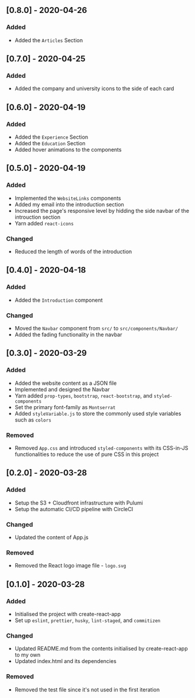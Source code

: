 ## [0.8.0] - 2020-04-26

### Added

- Added the `Articles` Section

## [0.7.0] - 2020-04-25

### Added

- Added the company and university icons to the side of each card

## [0.6.0] - 2020-04-19

### Added

- Added the `Experience` Section
- Added the `Education` Section
- Added hover animations to the components

## [0.5.0] - 2020-04-19

### Added

- Implemented the `WebsiteLinks` components
- Added my email into the introduction section
- Increased the page's responsive level by hidding the side navbar of the introuction section
- Yarn added `react-icons`

### Changed

- Reduced the length of words of the introduction

## [0.4.0] - 2020-04-18

### Added

- Added the `Introduction` component

### Changed

- Moved the `Navbar` component from `src/` to `src/components/Navbar/`
- Added the fading functionality in the navbar

## [0.3.0] - 2020-03-29

### Added

- Added the website content as a JSON file
- Implemented and designed the Navbar
- Yarn added `prop-types`, `bootstrap`, `react-bootstrap`, and `styled-components`
- Set the primary font-family as `Montserrat`
- Added `styleVariable.js` to store the commonly used style variables such as `colors`

### Removed

- Removed `App.css` and introduced `styled-components` with its CSS-in-JS functionalities to reduce the use of pure CSS in this project

## [0.2.0] - 2020-03-28

### Added

- Setup the S3 + Cloudfront infrastructure with Pulumi
- Setup the automatic CI/CD pipeline with CircleCI

### Changed

- Updated the content of App.js

### Removed

- Removed the React logo image file - `logo.svg`

## [0.1.0] - 2020-03-28

### Added

- Initialised the project with create-react-app
- Set up `eslint`, `prettier`, `husky`, `lint-staged`, and `commitizen`

### Changed

- Updated README.md from the contents initialised by create-react-app to my own
- Updated index.html and its dependencies

### Removed

- Removed the test file since it's not used in the first iteration
